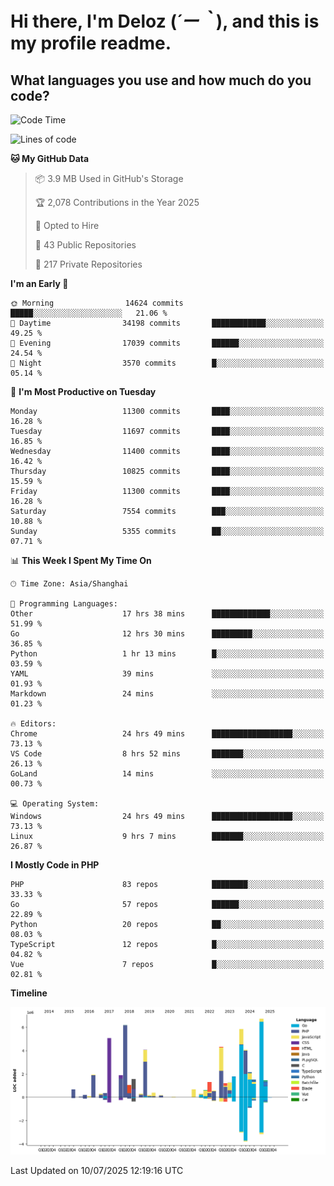 # **Hi there, I'm Deloz (*´ー｀*), and this is my profile readme.**

## **What languages you use and how much do you code?**

<!--START_SECTION:waka-->
![Code Time](http://img.shields.io/badge/Code%20Time-6%2C864%20hrs%2011%20mins-blue)

![Lines of code](https://img.shields.io/badge/From%20Hello%20World%20I%27ve%20Written-58.2%20million%20lines%20of%20code-blue)

**🐱 My GitHub Data** 

> 📦 3.9 MB Used in GitHub's Storage 
 > 
> 🏆 2,078 Contributions in the Year 2025
 > 
> 💼 Opted to Hire
 > 
> 📜 43 Public Repositories 
 > 
> 🔑 217 Private Repositories 
 > 
**I'm an Early 🐤** 

```text
🌞 Morning                14624 commits       █████░░░░░░░░░░░░░░░░░░░░   21.06 % 
🌆 Daytime                34198 commits       ████████████░░░░░░░░░░░░░   49.25 % 
🌃 Evening                17039 commits       ██████░░░░░░░░░░░░░░░░░░░   24.54 % 
🌙 Night                  3570 commits        █░░░░░░░░░░░░░░░░░░░░░░░░   05.14 % 
```
📅 **I'm Most Productive on Tuesday** 

```text
Monday                   11300 commits       ████░░░░░░░░░░░░░░░░░░░░░   16.28 % 
Tuesday                  11697 commits       ████░░░░░░░░░░░░░░░░░░░░░   16.85 % 
Wednesday                11400 commits       ████░░░░░░░░░░░░░░░░░░░░░   16.42 % 
Thursday                 10825 commits       ████░░░░░░░░░░░░░░░░░░░░░   15.59 % 
Friday                   11300 commits       ████░░░░░░░░░░░░░░░░░░░░░   16.28 % 
Saturday                 7554 commits        ███░░░░░░░░░░░░░░░░░░░░░░   10.88 % 
Sunday                   5355 commits        ██░░░░░░░░░░░░░░░░░░░░░░░   07.71 % 
```


📊 **This Week I Spent My Time On** 

```text
🕑︎ Time Zone: Asia/Shanghai

💬 Programming Languages: 
Other                    17 hrs 38 mins      █████████████░░░░░░░░░░░░   51.99 % 
Go                       12 hrs 30 mins      █████████░░░░░░░░░░░░░░░░   36.85 % 
Python                   1 hr 13 mins        █░░░░░░░░░░░░░░░░░░░░░░░░   03.59 % 
YAML                     39 mins             ░░░░░░░░░░░░░░░░░░░░░░░░░   01.93 % 
Markdown                 24 mins             ░░░░░░░░░░░░░░░░░░░░░░░░░   01.23 % 

🔥 Editors: 
Chrome                   24 hrs 49 mins      ██████████████████░░░░░░░   73.13 % 
VS Code                  8 hrs 52 mins       ███████░░░░░░░░░░░░░░░░░░   26.13 % 
GoLand                   14 mins             ░░░░░░░░░░░░░░░░░░░░░░░░░   00.73 % 

💻 Operating System: 
Windows                  24 hrs 49 mins      ██████████████████░░░░░░░   73.13 % 
Linux                    9 hrs 7 mins        ███████░░░░░░░░░░░░░░░░░░   26.87 % 
```

**I Mostly Code in PHP** 

```text
PHP                      83 repos            ████████░░░░░░░░░░░░░░░░░   33.33 % 
Go                       57 repos            ██████░░░░░░░░░░░░░░░░░░░   22.89 % 
Python                   20 repos            ██░░░░░░░░░░░░░░░░░░░░░░░   08.03 % 
TypeScript               12 repos            █░░░░░░░░░░░░░░░░░░░░░░░░   04.82 % 
Vue                      7 repos             █░░░░░░░░░░░░░░░░░░░░░░░░   02.81 % 
```



**Timeline**

![Lines of Code chart](https://raw.githubusercontent.com/deloz/deloz/main/assets/bar_graph.png)


 Last Updated on 10/07/2025 12:19:16 UTC
<!--END_SECTION:waka-->
